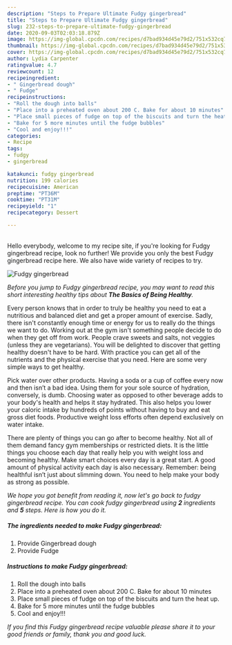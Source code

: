 ```yaml
---
description: "Steps to Prepare Ultimate Fudgy gingerbread"
title: "Steps to Prepare Ultimate Fudgy gingerbread"
slug: 232-steps-to-prepare-ultimate-fudgy-gingerbread
date: 2020-09-03T02:03:18.879Z
image: https://img-global.cpcdn.com/recipes/d7bad934d45e79d2/751x532cq70/fudgy-gingerbread-recipe-main-photo.jpg
thumbnail: https://img-global.cpcdn.com/recipes/d7bad934d45e79d2/751x532cq70/fudgy-gingerbread-recipe-main-photo.jpg
cover: https://img-global.cpcdn.com/recipes/d7bad934d45e79d2/751x532cq70/fudgy-gingerbread-recipe-main-photo.jpg
author: Lydia Carpenter
ratingvalue: 4.7
reviewcount: 12
recipeingredient:
- " Gingerbread dough"
- " Fudge"
recipeinstructions:
- "Roll the dough into balls"
- "Place into a preheated oven about 200 C. Bake for about 10 minutes"
- "Place small pieces of fudge on top of the biscuits and turn the heat up."
- "Bake for 5 more minutes until the fudge bubbles"
- "Cool and enjoy!!!"
categories:
- Recipe
tags:
- fudgy
- gingerbread

katakunci: fudgy gingerbread 
nutrition: 199 calories
recipecuisine: American
preptime: "PT36M"
cooktime: "PT31M"
recipeyield: "1"
recipecategory: Dessert

---
```

<br>
Hello everybody, welcome to my recipe site, if you're looking for Fudgy gingerbread recipe, look no further! We provide you only the best Fudgy gingerbread recipe here. We also have wide variety of recipes to try.
<br>


![Fudgy gingerbread](https://img-global.cpcdn.com/recipes/d7bad934d45e79d2/751x532cq70/fudgy-gingerbread-recipe-main-photo.jpg)

<i>Before you jump to Fudgy gingerbread recipe, you may want to read this short interesting healthy tips about <strong>The Basics of Being Healthy</strong>.</i>

Every person knows that in order to truly be healthy you need to eat a nutritious and balanced diet and get a proper amount of exercise. Sadly, there isn't constantly enough time or energy for us to really do the things we want to do. Working out at the gym isn't something people decide to do when they get off from work. People crave sweets and salts, not veggies (unless they are vegetarians). You will be delighted to discover that getting healthy doesn't have to be hard. With practice you can get all of the nutrients and the physical exercise that you need. Here are some very simple ways to get healthy.

Pick water over other products. Having a soda or a cup of coffee every now and then isn’t a bad idea. Using them for your sole source of hydration, conversely, is dumb. Choosing water as opposed to other beverage adds to your body's health and helps it stay hydrated. This also helps you lower your caloric intake by hundreds of points without having to buy and eat gross diet foods. Productive weight loss efforts often depend exclusively on water intake.

There are plenty of things you can go after to become healthy. Not all of them demand fancy gym memberships or restricted diets. It is the little things you choose each day that really help you with weight loss and becoming healthy. Make smart choices every day is a great start. A good amount of physical activity each day is also necessary. Remember: being healthful isn’t just about slimming down. You need to help make your body as strong as possible. 


<i>We hope you got benefit from reading it, now let's go back to fudgy gingerbread recipe. You can cook fudgy gingerbread using <strong>2</strong> ingredients and <strong>5</strong> steps. Here is how you do it.
</i>

##### The ingredients needed to make Fudgy gingerbread:

1. Provide  Gingerbread dough
1. Provide  Fudge


##### Instructions to make Fudgy gingerbread:

1. Roll the dough into balls
1. Place into a preheated oven about 200 C. Bake for about 10 minutes
1. Place small pieces of fudge on top of the biscuits and turn the heat up.
1. Bake for 5 more minutes until the fudge bubbles
1. Cool and enjoy!!!


<i>If you find this Fudgy gingerbread recipe valuable please share it to your good friends or family, thank you and good luck.</i>
